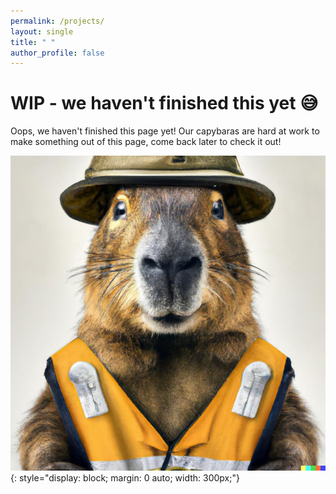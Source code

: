 ```yaml
---
permalink: /projects/
layout: single
title: " "
author_profile: false
---
```


# WIP - we haven't finished this yet 😅

Oops, we haven't finished this page yet! Our capybaras are hard at work to make something out of this page, come back later to check it out!

![Capybara](/assets/images/capybara_construction.jpg){: style="display: block; margin: 0 auto; width: 300px;"}

